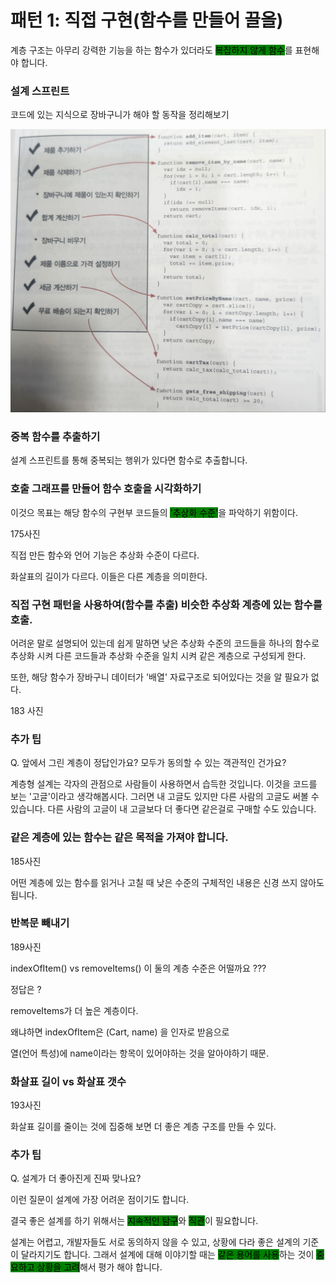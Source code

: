 # 패턴 1: 직접 구현(함수를 만들어 끌올)

계층 구조는 아무리 강력한 기능을 하는 함수가 있더라도 <mark style="background-color:green;">복잡하지 않게 함수</mark>를 표현해야 합니다.



### 설계 스프린트

코드에 있는 지식으로 장바구니가 해야 할 동작을 정리해보기

![](<../../../../.gitbook/assets/image (20).png>)

### 중복 함수를 추출하기

설계 스프린트를 통해 중복되는 행위가 있다면 함수로 추출합니다.



### 호출 그래프를 만들어 함수 호출을 시각화하기

이것으 목표는 해당 함수의 구현부 코드들의 <mark style="background-color:green;">'추상화 수준'</mark>을 파악하기 위함이다.



175사진



직접 만든 함수와 언어 기능은 추상화 수준이 다르다.

화살표의 길이가 다르다. 이들은 다른 계층을 의미한다.



### 직접 구현 패턴을 사용하여(함수를 추출) 비슷한 추상화 계층에 있는 함수를 호출.

어려운 말로 설명되어  있는데 쉽게 말하면 낮은 추상화 수준의 코드들을 하나의 함수로 추상화 시켜 다른 코드들과 추상화 수준을 일치 시켜 같은 계층으로 구성되게 한다.



또한, 해당 함수가 장바구니 데이터가 '배열' 자료구조로 되어있다는 것을 알 필요가 없다.&#x20;

183 사진

### 추가 팁

Q. 앞에서 그린 계층이 정답인가요? 모두가 동의할 수 있는 객관적인 건가요?

계층형 설계는 각자의 관점으로 사람들이 사용하면서 습득한 것입니다. 이것을 코드를 보는 '고글'이라고 생각해봅시다. 그러면 내 고글도 있지만 다른 사람의 고글도 써볼 수 있습니다. 다른 사람의 고글이 내 고글보다 더 좋다면 같은걸로 구매할 수도 있습니다.



### 같은 계층에 있는 함수는 같은 목적을 가져야 합니다.

185사진

어떤 계층에 있는 함수를 읽거나 고칠 때 낮은 수준의 구체적인 내용은 신경 쓰지 않아도 됩니다.



### 반복문 빼내기

189사진

indexOfItem() vs removeItems() 이 둘의 계층 수준은 어떨까요 ???



정답은 ?

removeItems가 더 높은 계층이다.

왜냐하면 indexOfItem은 (Cart, name) 을 인자로 받음으로&#x20;

열(언어 특성)에 name이라는 항목이 있어야하는 것을 알아야하기 때문.&#x20;



### 화살표 길이 vs 화살표 갯수

193사진

화살표 길이를 줄이는 것에 집중해 보면 더 좋은 계층 구조를 만들 수 있다.



### 추가 팁

Q. 설계가 더 좋아진게 진짜 맞나요?

이런 질문이 설계에 가장 어려운 점이기도 합니다.

결국 좋은 설계를 하기 위해서는 <mark style="background-color:green;">지속적인 탐구</mark>와 <mark style="background-color:green;">직관</mark>이 필요합니다.

설계는 어렵고, 개발자들도 서로 동의하지 않을 수 있고, 상황에 다라 좋은 설계의 기준이 달라지기도 합니다. 그래서 설계에 대해 이야기할 때는 <mark style="background-color:green;">같은 용어를 사용</mark>하는 것이 <mark style="background-color:green;">중요하고 상황을 고려</mark>해서 평가 해야 합니다.



